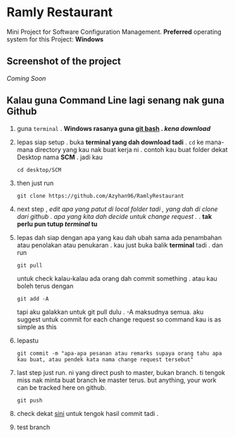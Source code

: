 # Ramly Restaurant

Mini Project for Software Configuration Management.
**Preferred** operating system for this Project: **Windows**

## Screenshot of the project

_Coming Soon_

## Kalau guna Command Line lagi senang nak guna Github

1. guna ```terminal``` . **Windows rasanya guna [git bash](https://git-scm.com/downloads) . *kena download***

2. lepas siap setup . buka **terminal yang dah download tadi** . ```cd``` ke mana-mana directory yang kau nak buat kerja ni . contoh kau buat folder dekat Desktop nama **SCM** . jadi kau 

    ```cd desktop/SCM``` 

3. then just run

    ```git clone https://github.com/Azyhan96/RamlyRestaurant```

4. next step , *edit apa yang patut di local folder tadi , yang dah di clone dari github . apa yang kita dah decide untuk change request .* . **tak perlu pun tutup *terminal* tu**

5. lepas dah siap dengan apa yang kau dah ubah sama ada penambahan atau penolakan atau penukaran . kau just buka balik **terminal** tadi . dan run 

    ```git pull``` 

    untuk check kalau-kalau ada orang dah commit something . atau kau boleh terus dengan

    ```git add -A```

    tapi aku galakkan untuk git pull dulu . -A maksudnya semua. aku suggest untuk commit for each change request so command kau is as simple as this

6. lepastu 

    ```git commit -m "apa-apa pesanan atau remarks supaya orang tahu apa kau buat, atau pendek kata nama change request tersebut"```

7. last step just run. ni yang direct push to master, bukan branch. ti tengok miss nak minta buat branch ke master terus. but anything, your work can be tracked here on github.

    ```git push```

8. check dekat [sini](https://github.com/Azyhan96/RamlyRestaurant) untuk tengok hasil commit tadi . 

9. test branch